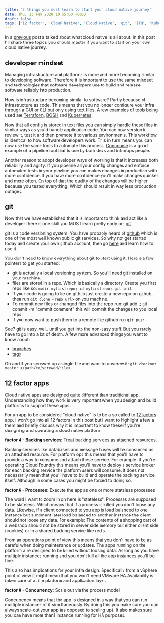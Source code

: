 ```yaml
---
title: '3 things you must learn to start your cloud native journey'
date: Thu, 13 Feb 2020 10:55:00 +0000
draft: false
tags: ['12 factor', 'Cloud Native', 'Cloud Native', 'git', 'ITQ', 'Kubernetes']
---
```


In a [previous](https://automate-it.today/what-cloud-native-is-all-about/) post a talked about what cloud native is all about. In this post I'll share three topics you should master if you want to start on your own cloud native journey.

developer mindset
-----------------

Managing infrastructure and platforms is more and more becoming similar to developing software. Therefore it is important to use the same mindset and technologies that software developers use to build and release software reliably into production.

How is infrastructure becoming similar to software? Partly because of infrastructure as code. This means that you no longer configure your infra through a GUI or CLI but only using text files. A few examples of tools being used are [Terraform](https://www.terraform.io/), [BOSH](https://bosh.io/docs/) and [Kubernetes](https://kubernetes.io/).

Now that all config is stored in text files you can simply handle these files in similar ways as you'd handle application code. You can now version it, review it, test it and then promote it to various environments. This workflow is identical to how software developers work. This in turn means you can now use the same tools to automate this process. [Concourse](https://concourse-ci.org/) is a good example of a pipeline tool that is use by both devs and infra/ops people.

Another reason to adopt developer ways of working is that it increases both reliability and agility. If you pipeline all your config changes and enforce automated tests in your pipeline you can makes changes in production with more confidence. If you have more confidence you'll make changes quicker and more often. On top of that the quality of the changes will be higher because you tested everything. Which should result in way less production outages.

git
---

Now that we have established that it is important to think and act like a developer there is one skill you MUST learn pretty early on: [git](https://git-scm.com/downloads)

git is a code versioning system. You have probably heard of [github](https://github.com/) which is one of the most well known public git services. So why not get started today and create your own github account, then go [here](https://try.github.io/) and learn how to use it.

You don't need to know everything about git to start using it. Here a a few pointers to get you started:

*   git is actually a local versioning system. So you'll need git installed on your machine.
*   files are stored in a repo. Which is basically a directory. Create you first repo like so: `mkdir myfirstrepo; cd myfirstrepo; git init`
*   If your code is going to be on github just create a new repo on github, then run `git clone <repo url>` on you machine.
*   To commit new files or changed files into the repo run: git add .; git commit -m "commit comment" this will commit the changes to you local repo.
*   If you now want to push them to a remote like github run `git push`

See? git is easy. wel.. until you get into the non-easy stuff. But you rarely have to go into a lot of depth. A few more advanced things you want to know about:

*   [branches](https://learngitbranching.js.org/)
*   [tags](https://git-scm.com/book/en/v2/Git-Basics-Tagging)

Oh and if you screwed up a single file and want to unscrew it: `git checkout master </path/to/screwed/file>`

12 factor apps
--------------

Cloud native apps are designed quite different than traditional app. Understanding how they work is very important when you design and build platforms to support these apps.

For an app to be considered "cloud native" is to be a so called to [12 factors](https://12factor.net/) app. I won't go into all 12 factors in this post but I want to highlight a few a them and briefly discuss why it is important to know these if you're designing and operating a cloud native platform

**factor 4 - Backing services**: Treat backing services as attached resources.

Backing services like databases and message buses will be consumed as an attached resource. For platform ops this means that you'll have to provide a way to consume and attach these service. For example: if you're operating Cloud Foundry this means you'll have to deploy a service broker for each backing service the platform users will consume. It does not necessarily mean that you'll have to build and operate the backing service itself. Although in some cases you might be forced to doing so.

**factor 6 - Processes**: Execute the app as one or more stateless processes

The word I want to zoom in on here is "stateless". Processes are supposed to be stateless. Which means that if a process is killed you don't loose any data. Likewise, if a client connected to you app is load balanced to one instance but a moment later load balanced to another instance the client should not loose any data. For example: The contents of a shopping cart of a webshop should not be stored in server side memory but either client side (cookies) or in a shared backing service like redis.

From an operations point of view this means that you don't have to be as careful when doing maintenance or updates. The apps running on the platform a re designed to be killed without loosing data. As long as you have multiple instances running and you don't kill all the app instances you'll be fine.

This also has implications for your infra design. Specifically from a vSphere point of view it might mean that you won't need VMware HA.Availability is taken care of at the platform and application layer.

**factor 8 - Concurrency**: Scale out via the process model

Concurrency means that the app is designed in a way that you can run multiple instances of it simultaneously. By doing this you make sure you can always scale-out your app (as opposed to scaling up). It also makes sure you can have more than1 instance running for HA purposes.